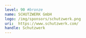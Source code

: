 ```yaml
---
level: 90 #bronze
name: SCHUTZWERK GmbH
logo: /img/sponsors/schutzwerk.png
uri:  https://www.schutzwerk.com/
handle: Schutzwerk
---
```

